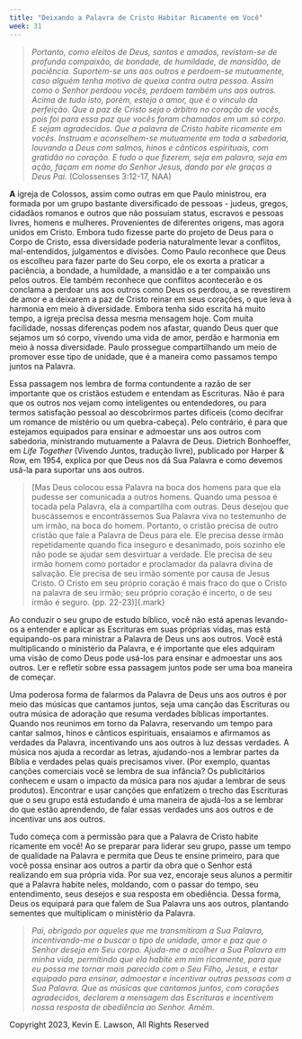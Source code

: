 ```yaml
---
title: "Deixando a Palavra de Cristo Habitar Ricamente em Você"
week: 31
---
```


> *Portanto, como eleitos de Deus, santos e amados, revistam-se de
> profunda compaixão, de bondade, de humildade, de mansidão, de
> paciência. Suportem-se uns aos outros e perdoem-se mutuamente, caso
> alguém tenha motivo de queixa contra outra pessoa. Assim como o Senhor
> perdoou vocês, perdoem também uns aos outros. Acima de tudo isto,
> porém, esteja o amor, que é o vínculo da perfeição. Que a paz de
> Cristo seja o árbitro no coração de vocês, pois foi para essa paz que
> vocês foram chamados em um só corpo. E sejam agradecidos. Que a
> palavra de Cristo habite ricamente em vocês. Instruam e aconselhem-se
> mutuamente em toda a sabedoria, louvando a Deus com salmos, hinos e
> cânticos espirituais, com gratidão no coração. E tudo o que fizerem,
> seja em palavra, seja em ação, façam em nome do Senhor Jesus, dando
> por ele graças a Deus Pai.* (Colossenses 3:12-17, NAA)

**A** igreja de Colossos, assim como outras em que Paulo ministrou, era
formada por um grupo bastante diversificado de pessoas - judeus, gregos,
cidadãos romanos e outros que não possuíam status, escravos e pessoas
livres, homens e mulheres. Provenientes de diferentes origens, mas agora
unidos em Cristo. Embora tudo fizesse parte do projeto de Deus para o
Corpo de Cristo, essa diversidade poderia naturalmente levar a
conflitos, mal-entendidos, julgamentos e divisões. Como Paulo reconhece
que Deus os escolheu para fazer parte do Seu corpo, ele os exorta a
praticar a paciência, a bondade, a humildade, a mansidão e a ter
compaixão uns pelos outros. Ele também reconhece que conflitos
acontecerão e os conclama a perdoar uns aos outros como Deus os perdoou,
a se revestirem de amor e a deixarem a paz de Cristo reinar em seus
corações, o que leva à harmonia em meio à diversidade. Embora tenha sido
escrita há muito tempo, a igreja precisa dessa mesma mensagem hoje. Com
muita facilidade, nossas diferenças podem nos afastar, quando Deus quer
que sejamos um só corpo, vivendo uma vida de amor, perdão e harmonia em
meio à nossa diversidade. Paulo prossegue compartilhando um meio de
promover esse tipo de unidade, que é a maneira como passamos tempo
juntos na Palavra.

Essa passagem nos lembra de forma contundente a razão de ser importante
que os cristãos estudem e entendam as Escrituras. Não é para que os
outros nos vejam como inteligentes ou entendedores, ou para termos
satisfação pessoal ao descobrirmos partes difíceis (como decifrar um
romance de mistério ou um quebra-cabeça). Pelo contrário, é para que
estejamos equipados para ensinar e admoestar uns aos outros com
sabedoria, ministrando mutuamente a Palavra de Deus. Dietrich
Bonhoeffer, em *Life Together* (Vivendo Juntos, tradução livre),
publicado por Harper & Row, em 1954, explica por que Deus nos dá Sua
Palavra e como devemos usá-la para suportar uns aos outros.

> [Mas Deus colocou essa Palavra na boca dos homens para que ela pudesse
> ser comunicada a outros homens. Quando uma pessoa é tocada pela
> Palavra, ela a compartilha com outras. Deus desejou que buscássemos e
> encontrássemos Sua Palavra viva no testemunho de um irmão, na boca do
> homem. Portanto, o cristão precisa de outro cristão que fale a Palavra
> de Deus para ele. Ele precisa desse irmão repetidamente quando fica
> inseguro e desanimado, pois sozinho ele não pode se ajudar sem
> desvirtuar a verdade. Ele precisa de seu irmão homem como portador e
> proclamador da palavra divina de salvação. Ele precisa de seu irmão
> somente por causa de Jesus Cristo. O Cristo em seu próprio coração é
> mais fraco do que o Cristo na palavra de seu irmão; seu próprio
> coração é incerto, o de seu irmão é seguro. (pp. 22-23)]{.mark}

Ao conduzir o seu grupo de estudo bíblico, você não está apenas
levando-os a entender e aplicar as Escrituras em suas próprias vidas,
mas está equipando-os para ministrar a Palavra de Deus uns aos outros.
Você está multiplicando o ministério da Palavra, e é importante que eles
adquiram uma visão de como Deus pode usá-los para ensinar e admoestar
uns aos outros. Ler e refletir sobre essa passagem juntos pode ser uma
boa maneira de começar.

Uma poderosa forma de falarmos da Palavra de Deus uns aos outros é por
meio das músicas que cantamos juntos, seja uma canção das Escrituras ou
outra música de adoração que resuma verdades bíblicas importantes.
Quando nos reunimos em torno da Palavra, reservando um tempo para cantar
salmos, hinos e cânticos espirituais, ensaiamos e afirmamos as verdades
da Palavra, incentivando uns aos outros à luz dessas verdades. A música
nos ajuda a recordar as letras, ajudando-nos a lembrar partes da Bíblia
e verdades pelas quais precisamos viver. (Por exemplo, quantas canções
comerciais você se lembra de sua infância? Os publicitários conhecem e
usam o impacto da música para nos ajudar a lembrar de seus produtos).
Encontrar e usar canções que enfatizem o trecho das Escrituras que o seu
grupo está estudando é uma maneira de ajudá-los a se lembrar do que
estão aprendendo, de falar essas verdades uns aos outros e de incentivar
uns aos outros.

Tudo começa com a permissão para que a Palavra de Cristo habite
ricamente em você! Ao se preparar para liderar seu grupo, passe um tempo
de qualidade na Palavra e permita que Deus te ensine primeiro, para que
você possa ensinar aos outros a partir da obra que o Senhor está
realizando em sua própria vida. Por sua vez, encoraje seus alunos a
permitir que a Palavra habite neles, moldando, com o passar do tempo,
seu entendimento, seus desejos e sua resposta em obediência. Dessa
forma, Deus os equipará para que falem de Sua Palavra uns aos outros,
plantando sementes que multiplicam o ministério da Palavra.

> *Pai, obrigado por aqueles que me transmitiram a Sua Palavra,
> incentivando-me a buscar o tipo de unidade, amor e paz que o Senhor
> deseja em Seu corpo. Ajuda-me a acolher a Sua Palavra em minha vida,
> permitindo que ela habite em mim ricamente, para que eu possa me
> tornar mais parecido com o Seu Filho, Jesus, e estar equipado para
> ensinar, admoestar e incentivar outras pessoas com a Sua Palavra. Que
> as músicas que cantamos juntos, com corações agradecidos, declarem a
> mensagem das Escrituras e incentivem nossa resposta de obediência ao
> Senhor. Amém.*

Copyright 2023, Kevin E. Lawson, All Rights Reserved
